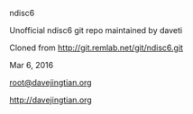 ndisc6

Unofficial ndisc6 git repo maintained by daveti

Cloned from http://git.remlab.net/git/ndisc6.git

Mar 6, 2016

root@davejingtian.org

http://davejingtian.org
